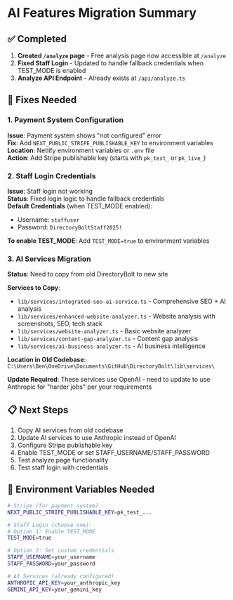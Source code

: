 # AI Features Migration Summary

## ✅ Completed

1. **Created `/analyze` page** - Free analysis page now accessible at `/analyze`
2. **Fixed Staff Login** - Updated to handle fallback credentials when TEST_MODE is enabled
3. **Analyze API Endpoint** - Already exists at `/api/analyze.ts`

## 🔧 Fixes Needed

### 1. Payment System Configuration
**Issue**: Payment system shows "not configured" error  
**Fix**: Add `NEXT_PUBLIC_STRIPE_PUBLISHABLE_KEY` to environment variables  
**Location**: Netlify environment variables or `.env` file  
**Action**: Add Stripe publishable key (starts with `pk_test_` or `pk_live_`)

### 2. Staff Login Credentials
**Issue**: Staff login not working  
**Status**: Fixed login logic to handle fallback credentials  
**Default Credentials** (when TEST_MODE enabled):
- Username: `staffuser`
- Password: `DirectoryBoltStaff2025!`

**To enable TEST_MODE**: Add `TEST_MODE=true` to environment variables

### 3. AI Services Migration
**Status**: Need to copy from old DirectoryBolt to new site

**Services to Copy**:
- `lib/services/integrated-seo-ai-service.ts` - Comprehensive SEO + AI analysis
- `lib/services/enhanced-website-analyzer.ts` - Website analysis with screenshots, SEO, tech stack
- `lib/services/website-analyzer.ts` - Basic website analyzer  
- `lib/services/content-gap-analyzer.ts` - Content gap analysis
- `lib/services/ai-business-analyzer.ts` - AI business intelligence

**Location in Old Codebase**: `C:\Users\Ben\OneDrive\Documents\GitHub\DirectoryBolt\lib\services\`

**Update Required**: These services use OpenAI - need to update to use Anthropic for "harder jobs" per your requirements

## 📋 Next Steps

1. Copy AI services from old codebase
2. Update AI services to use Anthropic instead of OpenAI
3. Configure Stripe publishable key
4. Enable TEST_MODE or set STAFF_USERNAME/STAFF_PASSWORD
5. Test analyze page functionality
6. Test staff login with credentials

## 🔑 Environment Variables Needed

```bash
# Stripe (for payment system)
NEXT_PUBLIC_STRIPE_PUBLISHABLE_KEY=pk_test_...

# Staff Login (choose one):
# Option 1: Enable TEST_MODE
TEST_MODE=true

# Option 2: Set custom credentials
STAFF_USERNAME=your_username
STAFF_PASSWORD=your_password

# AI Services (already configured)
ANTHROPIC_API_KEY=your_anthropic_key
GEMINI_API_KEY=your_gemini_key
```


